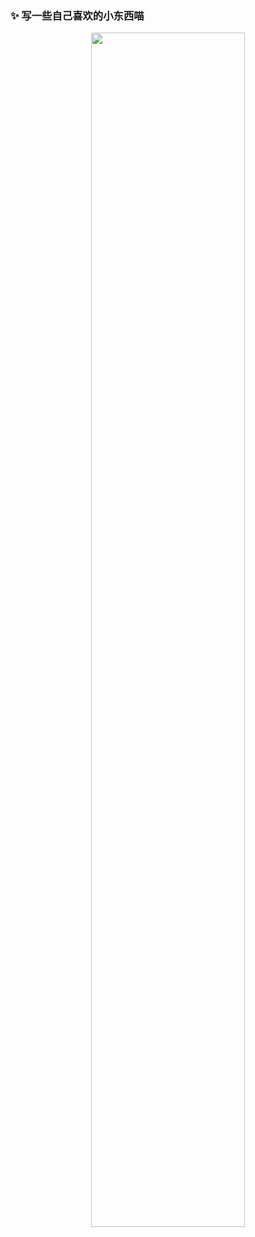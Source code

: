 ### ✨ 写一些自己喜欢的小东西喵
<p align="center">
  <img width="70%" src="https://github-readme-stats.vercel.app/api?username=Halinen&show_icons=true&locale=cn&count_private=true&hide_border=true"/>
</p>
